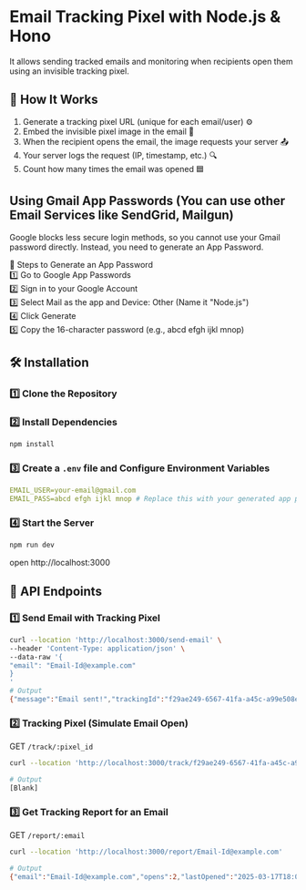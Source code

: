 # Email Tracking Pixel with Node.js & Hono

It allows sending tracked emails and monitoring when recipients open them using an invisible tracking pixel.

## 📌 How It Works

1. Generate a tracking pixel URL (unique for each email/user) ⚙️
2. Embed the invisible pixel image in the email 📩
3. When the recipient opens the email, the image requests your server 📤
4. Your server logs the request (IP, timestamp, etc.) 🔍
5. Count how many times the email was opened 🟦

## Using Gmail App Passwords (You can use other Email Services like SendGrid, Mailgun)

Google blocks less secure login methods, so you cannot use your Gmail password directly. Instead, you need to generate an App Password.

🔹 Steps to Generate an App Password\
1️⃣ Go to Google App Passwords\
2️⃣ Sign in to your Google Account\
3️⃣ Select Mail as the app and Device: Other (Name it "Node.js")\
4️⃣ Click Generate\
5️⃣ Copy the 16-character password (e.g., abcd efgh ijkl mnop)

## 🛠️ Installation

### 1️⃣ Clone the Repository

### 2️⃣ Install Dependencies

```bash
npm install
```

### 3️⃣ Create a `.env` file and Configure Environment Variables

```yaml
EMAIL_USER=your-email@gmail.com
EMAIL_PASS=abcd efgh ijkl mnop # Replace this with your generated app password
```

### 4️⃣ Start the Server

```bash
npm run dev
```

open http://localhost:3000

## 🔗 API Endpoints

### 1️⃣ Send Email with Tracking Pixel

```bash
curl --location 'http://localhost:3000/send-email' \
--header 'Content-Type: application/json' \
--data-raw '{
"email": "Email-Id@example.com"
}
'
# Output
{"message":"Email sent!","trackingId":"f29ae249-6567-41fa-a45c-a99e508ef699"}
```

### 2️⃣ Tracking Pixel (Simulate Email Open)

GET `/track/:pixel_id`

```bash
curl --location 'http://localhost:3000/track/f29ae249-6567-41fa-a45c-a99e508ef699'

# Output
[Blank]
```

### 3️⃣ Get Tracking Report for an Email

GET `/report/:email`

```bash
curl --location 'http://localhost:3000/report/Email-Id@example.com'

# Output
{"email":"Email-Id@example.com","opens":2,"lastOpened":"2025-03-17T18:09:46.652Z"}
```
